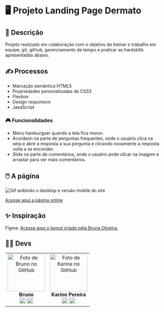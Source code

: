 # 🖥️ Projeto Landing Page Dermato

## 📜 Descrição
Projeto realizado em colaboração com o objetivo de treinar o trabalho em equipe, git, github, gerenciamento de tempo e praticar as hardskills apresentadas abaixo.



## ✍️ Processos
- Marcação semântica HTML5
- Propriedades personalizadas de CSS3
- Flexbox  
- Design responsivo
- JavaScript   


 ### 🎮 Funcionalidades

- Menu hamburguer quando a tela fica menor. 
- Acordeon na parte de perguntas frequentes, onde o usuário clica na seta e abre a resposta a sua pergunta e     clicando novamente a resposta volta a se enconder.
- Slide na parte de comentários, onde o usuário pode clicar na imagem e arrastar para ver mais comentários.
    


## 🖱️ A página
<img src="src/images/designer-desktop-e-responsivo.gif" alt="Gif exibindo o desktop e versão mobile do site">   

<a href="https://devkarine.github.io/landingpage-dermato/">Acesse aqui a página online</a>   
  


## ✨ Inspiração

  Figma: <a href="https://www.figma.com/file/7XgNAeqaVzm8m6e51bWXMm/Dermato?node-id=58%3A2&t=yg2m7eFzjPStuSMn-0"> Acesse aqui o layout criado pela Bruna Oliveira.</a>

## 👩‍💻 Devs
<table align="center">
  <tr>
    <td align="center">
      <div>
        <img src="https://avatars.githubusercontent.com/u/113715030?v=4" width="120px;" alt="Foto de Bruno no GitHub"/><br>
          <b> Bruno </b><br>
            <a href="https://www.linkedin.com/in/brunofrontx/" alt="Linkedin"><img src="https://img.shields.io/badge/LinkedIn-0077B5?style=for-the-badge&logo=linkedin&logoColor=white"/ height="20"></a>
            <a href="https://github.com/BrunoFrontx" alt="GitHub Bruno"><img src="https://img.shields.io/badge/GitHub-100000?style=for-the-badge&logo=github&logoColor=white" height="20"></a>
      </div>
    </td>
    <td align="center">
      <div>
        <img src="https://avatars.githubusercontent.com/u/114251625?s=96&v=4"  width="120px;"  alt="Foto de Karine no GitHub"/><br>
          <b> Karine Pereira </b><br>
            <a href="https://www.linkedin.com/in/devkarine/" alt="Linkedin"><img src="https://img.shields.io/badge/LinkedIn-0077B5?style=for-the-badge&logo=linkedin&logoColor=white"/ height="20"></a>
            <a href="https://github.com/devkarine" alt="Linkedin"><img src="https://img.shields.io/badge/GitHub-100000?style=for-the-badge&logo=github&logoColor=white" height="20"></a>
      </div>
    </td>
  </tr>
</table>